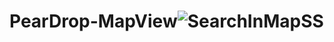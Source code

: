# PearDrop-MapView![SearchInMapSS](https://user-images.githubusercontent.com/4476493/135070183-e46eda1d-4e69-47b4-ad7f-08256cf6716d.jpg)
